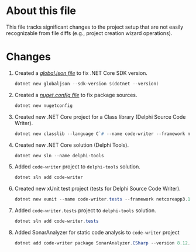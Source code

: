 # About this file
This file tracks significant changes to the project setup that are not easily recognizable from file diffs (e.g., project creation wizard operations).

# Changes
1. Created a *[global.json file](https://docs.microsoft.com/en-us/dotnet/core/tools/global-json?tabs=netcore3x)* to fix .NET Core SDK version.

    ```powershell
    dotnet new globaljson --sdk-version $(dotnet --version)
    ```

2. Created a *[nuget.config file](https://docs.microsoft.com/en-us/nuget/reference/nuget-config-file)* to fix package sources.

    ```powershell
    dotnet new nugetconfig
    ```

3. Created new .NET Core project for a Class library (Delphi Source Code Writer).

    ```powershell
    dotnet new classlib --language C`# --name code-writer --framework netcoreapp3.1 --output code-writer
    ```

4. Created new .NET Core solution (Delphi Tools).

    ```powershell
    dotnet new sln --name delphi-tools
    ```

5. Added `code-writer` project to `delphi-tools` solution.

    ```powershell
    dotnet sln add code-writer
    ```

6. Created new xUnit test project (tests for Delphi Source Code Writer).

    ```powershell
    dotnet new xunit --name code-writer.tests --framework netcoreapp3.1 --output code-writer.tests
    ```

7. Added `code-writer.tests` project to `delphi-tools` solution.

    ```powershell
    dotnet sln add code-writer.tests
    ```

8. Added SonarAnalyzer for static code analysis to `code-writer` project

    ```powershell
    dotnet add code-writer package SonarAnalyzer.CSharp --version 8.12.0.21095
    ```

